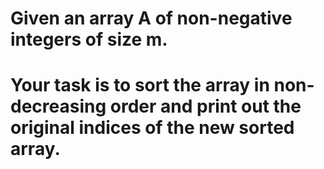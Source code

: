 # Given an array A of non-negative integers of size **m**. 
# Your task is to sort the array in non-decreasing order and print out the original indices of the new sorted array.
